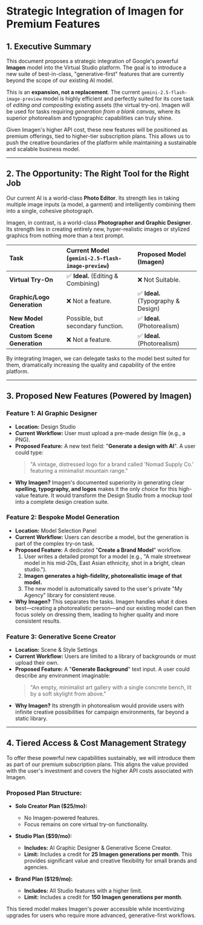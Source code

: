 # Strategic Integration of Imagen for Premium Features

## 1. Executive Summary

This document proposes a strategic integration of Google's powerful **Imagen** model into the Virtual Studio platform. The goal is to introduce a new suite of best-in-class, "generative-first" features that are currently beyond the scope of our existing AI model.

This is an **expansion, not a replacement**. The current `gemini-2.5-flash-image-preview` model is highly efficient and perfectly suited for its core task of *editing and compositing* existing assets (the virtual try-on). Imagen will be used for tasks requiring *generation from a blank canvas*, where its superior photorealism and typographic capabilities can truly shine.

Given Imagen's higher API cost, these new features will be positioned as premium offerings, tied to higher-tier subscription plans. This allows us to push the creative boundaries of the platform while maintaining a sustainable and scalable business model.

---

## 2. The Opportunity: The Right Tool for the Right Job

Our current AI is a world-class **Photo Editor**. Its strength lies in taking multiple image inputs (a model, a garment) and intelligently combining them into a single, cohesive photograph.

Imagen, in contrast, is a world-class **Photographer and Graphic Designer**. Its strength lies in creating entirely new, hyper-realistic images or stylized graphics from nothing more than a text prompt.

| Task | Current Model (`gemini-2.5-flash-image-preview`) | Proposed Model (Imagen) |
| :--- | :--- | :--- |
| **Virtual Try-On** | ✅ **Ideal.** (Editing & Combining) | ❌ Not Suitable. |
| **Graphic/Logo Generation** | ❌ Not a feature. | ✅ **Ideal.** (Typography & Design) |
| **New Model Creation** | Possible, but secondary function. | ✅ **Ideal.** (Photorealism) |
| **Custom Scene Generation** | ❌ Not a feature. | ✅ **Ideal.** (Photorealism) |

By integrating Imagen, we can delegate tasks to the model best suited for them, dramatically increasing the quality and capability of the entire platform.

---

## 3. Proposed New Features (Powered by Imagen)

### Feature 1: AI Graphic Designer
*   **Location:** Design Studio
*   **Current Workflow:** User must upload a pre-made design file (e.g., a PNG).
*   **Proposed Feature:** A new text field: "**Generate a design with AI**". A user could type:
    > "A vintage, distressed logo for a brand called 'Nomad Supply Co.' featuring a minimalist mountain range."
*   **Why Imagen?** Imagen's documented superiority in generating clear **spelling, typography, and logos** makes it the only choice for this high-value feature. It would transform the Design Studio from a mockup tool into a complete design creation suite.

### Feature 2: Bespoke Model Generation
*   **Location:** Model Selection Panel
*   **Current Workflow:** Users can describe a model, but the generation is part of the complex try-on task.
*   **Proposed Feature:** A dedicated "**Create a Brand Model**" workflow.
    1.  User writes a detailed prompt for a model (e.g., "A male streetwear model in his mid-20s, East Asian ethnicity, shot in a bright, clean studio.").
    2.  **Imagen generates a high-fidelity, photorealistic image of that model.**
    3.  The new model is automatically saved to the user's private "My Agency" library for consistent reuse.
*   **Why Imagen?** This separates the tasks. Imagen handles what it does best—creating a photorealistic person—and our existing model can then focus solely on dressing them, leading to higher quality and more consistent results.

### Feature 3: Generative Scene Creator
*   **Location:** Scene & Style Settings
*   **Current Workflow:** Users are limited to a library of backgrounds or must upload their own.
*   **Proposed Feature:** A "**Generate Background**" text input. A user could describe any environment imaginable:
    > "An empty, minimalist art gallery with a single concrete bench, lit by a soft skylight from above."
*   **Why Imagen?** Its strength in photorealism would provide users with infinite creative possibilities for campaign environments, far beyond a static library.

---

## 4. Tiered Access & Cost Management Strategy

To offer these powerful new capabilities sustainably, we will introduce them as part of our premium subscription plans. This aligns the value provided with the user's investment and covers the higher API costs associated with Imagen.

### Proposed Plan Structure:

*   **Solo Creator Plan ($25/mo):**
    *   No Imagen-powered features.
    *   Focus remains on core virtual try-on functionality.

*   **Studio Plan ($59/mo):**
    *   **Includes:** AI Graphic Designer & Generative Scene Creator.
    *   **Limit:** Includes a credit for **25 Imagen generations per month**. This provides significant value and creative flexibility for small brands and agencies.

*   **Brand Plan ($129/mo):**
    *   **Includes:** All Studio features with a higher limit.
    *   **Limit:** Includes a credit for **150 Imagen generations per month**.


This tiered model makes Imagen's power accessible while incentivizing upgrades for users who require more advanced, generative-first workflows.
